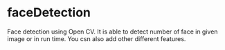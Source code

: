 # faceDetection
Face detection using Open CV.
It is able to detect number of face in given image or in run time. You csn also add other different features.
